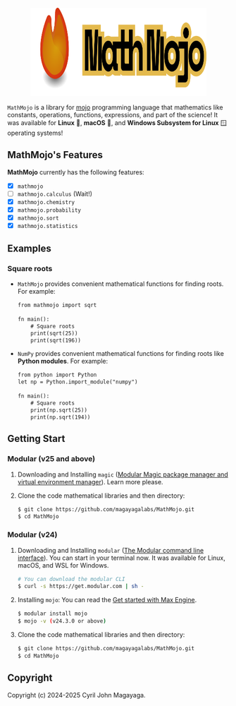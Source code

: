<p align="center">
   <a href="https://github.com/magayagalabs/MathMojo">
      <img src="https://github.com/magayagalabs/MathMojo/blob/main/assets/MathMojo-background.svg" alt="MathMojo logo" width="400" height="200">
   </a>
</p>

`MathMojo` is a library for [mojo](https://www.modular.com/max/mojo) programming language that mathematics like constants, operations, functions, expressions, and part of the science! It was available for **Linux** 🐧, **macOS** 🍎, and **Windows Subsystem for Linux** 🪟 operating systems!

## MathMojo's Features

**MathMojo** currently has the following features:
- [x] `mathmojo`
- [ ] `mathmojo.calculus` (Wait!)
- [x] `mathmojo.chemistry`
- [x] `mathmojo.probability`
- [x] `mathmojo.sort`
- [x] `mathmojo.statistics`

## Examples

### Square roots

* `MathMojo` provides convenient mathematical functions for finding roots. For example:

   ```mojo
   from mathmojo import sqrt

   fn main():
       # Square roots
       print(sqrt(25))
       print(sqrt(196))
   ```
   
* `NumPy` provides convenient mathematical functions for finding roots like **Python modules**. For example:

   ```mojo
   from python import Python
   let np = Python.import_module("numpy")

   fn main():
       # Square roots
       print(np.sqrt(25))
       print(np.sqrt(194))
   ```

## Getting Start

### Modular (v25 and above)
1. Downloading and Installing `magic` ([Modular Magic package manager and virtual environment manager](https://docs.modular.com/magic/)). Learn more please. 

2. Clone the code mathematical libraries and then directory:

   ```bash
   $ git clone https://github.com/magayagalabs/MathMojo.git
   $ cd MathMojo
   ```
   
### Modular (v24)
1. Downloading and Installing `modular` ([The Modular command line interface](https://docs.modular.com/cli/)). You can start in your terminal now. It was available for Linux, macOS, and WSL for Windows.
   
   ```bash
   # You can download the modular CLI
   $ curl -s https://get.modular.com | sh -
   ```
   
2. Installing `mojo`: You can read the [Get started with Max Engine](https://docs.modular.com/engine/get-started).
   
   ```bash
   $ modular install mojo
   $ mojo -v (v24.3.0 or above)
   ```

3. Clone the code mathematical libraries and then directory:

   ```bash
   $ git clone https://github.com/magayagalabs/MathMojo.git
   $ cd MathMojo
   ```

## Copyright

Copyright (c) 2024-2025 Cyril John Magayaga.
